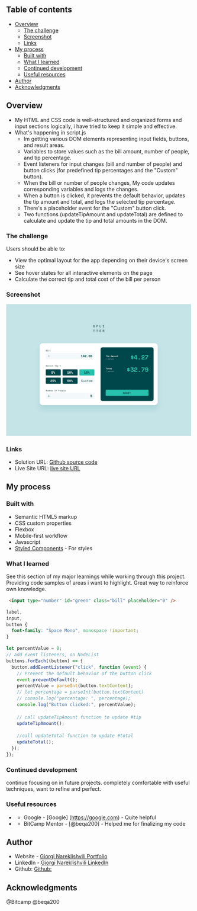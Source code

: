 ## Table of contents

- [Overview](#overview)
  - [The challenge](#the-challenge)
  - [Screenshot](#screenshot)
  - [Links](#links)
- [My process](#my-process)
  - [Built with](#built-with)
  - [What I learned](#what-i-learned)
  - [Continued development](#continued-development)
  - [Useful resources](#useful-resources)
- [Author](#author)
- [Acknowledgments](#acknowledgments)

## Overview

- My HTML and CSS code is well-structured and organized forms and input sections logically, i have tried to keep it simple and effective. 
- What's happening in script.js 
  * Im getting various DOM elements representing input fields, buttons, and result areas.
  * Variables to store values such as the bill amount, number of people, and tip percentage.
  * Event listeners for input changes (bill and number of people) and button clicks (for    predefined tip percentages and the "Custom" button).
  * When the bill or number of people changes, My code updates corresponding variables and logs the changes.
  * When a button is clicked, it prevents the default behavior, updates the tip amount and total, and logs the selected tip percentage.
  * There's a placeholder event for the "Custom" button click.
  * Two functions (updateTipAmount and updateTotal) are defined to calculate and update the tip and total amounts in the DOM.

### The challenge

Users should be able to:

- View the optimal layout for the app depending on their device's screen size
- See hover states for all interactive elements on the page
- Calculate the correct tip and total cost of the bill per person

### Screenshot

<img src="design/desktop-design-completed.jpg" alt="image preview" width="500px">

### Links

- Solution URL: [Github source code](https://github.com/gionare/tip-calculator-app)
- Live Site URL: [live site URL](https://gionare.github.io/tip-calculator-app/)

## My process

### Built with

- Semantic HTML5 markup
- CSS custom properties
- Flexbox
- Mobile-first workflow
- Javascript
- [Styled Components](https://styled-components.com/) - For styles


### What I learned

See this section of my major learnings while working through this project. Providing code samples of areas i want to highlight. Great way to reinforce own knowledge.

```html
 <input type="number" id="green" class="bill" placeholder="0" />
```
```css
label,
input,
button {
  font-family: "Space Mono", monospace !important;
}
```
```js
let percentValue = 0;
// add event listeners, on NodeList
buttons.forEach((button) => {
  button.addEventListener("click", function (event) {
    // Prevent the default behavior of the button click
    event.preventDefault();
    percentValue = parseInt(button.textContent);
    // let percentage = parseInt(button.textContent)
    // console.log("percentage: ", percentage);
    console.log("Button clicked:", percentValue);

    // call updateTipAmount function to update #tip
    updateTipAmount();

    //call updateTotal function to update #total
    updateTotal();
  });
});
```

### Continued development

continue focusing on in future projects. completely comfortable with useful techniques, want to refine and perfect.

### Useful resources

- - Google - [Google] (https://google.com) - Quite helpful 
- - BitCamp Mentor - [@beqa200] - Helped me for finalizing my code

## Author

- Website - [Giorgi Nareklishvili Portfolio](https://portfolio-giorgi-nareklishvili.vercel.app/)
- LinkedIn - [Giorgi Nareklishvili LinkedIn](https://www.linkedin.com/in/gionare/)
- Github: [Github: ](https://github.com/gionare)

## Acknowledgments

@Bitcamp
@beqa200